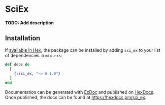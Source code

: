 # SciEx

**TODO: Add description**

## Installation

If [available in Hex](https://hex.pm/docs/publish), the package can be installed
by adding `sci_ex` to your list of dependencies in `mix.exs`:

```elixir
def deps do
  [
    {:sci_ex, "~> 0.1.0"}
  ]
end
```

Documentation can be generated with [ExDoc](https://github.com/elixir-lang/ex_doc)
and published on [HexDocs](https://hexdocs.pm). Once published, the docs can
be found at <https://hexdocs.pm/sci_ex>.

